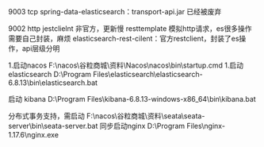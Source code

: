 9003 tcp
spring-data-elasticsearch：transport-api.jar 已经被废弃

9002 http
jestclielnt 非官方，更新慢
resttemplate 模拟http请求，es很多操作需要自己封装，麻烦
elasticsearch-rest-cilent：官方restclient，封装了es操作，api层级分明

1.启动nacos
F:\nacos\谷粒商城\资料\Nacos\nacos\bin\startup.cmd
1.启动elasticsearch 
D:\Program Files\elasticsearch\elasticsearch-6.8.13\bin\elasticsearch.bat


启动 kibana
D:\Program Files\kibana-6.8.13-windows-x86_64\bin\kibana.bat

分布式事务支持，需启动
F:\nacos\谷粒商城\资料\seata\seata-server\bin\seata-server.bat
同步启动nginx D:\Program Files\nginx-1.17.6\nginx.exe



